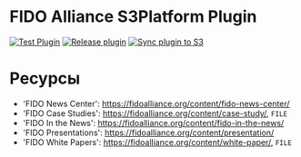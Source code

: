 # FIDO Alliance S3Platform Plugin

[![Test Plugin](https://github.com/S3-Platform-Inc/s3p-plugin-parser-fido/actions/workflows/plugin_test.yml/badge.svg)](https://github.com/S3-Platform-Inc/s3p-plugin-parser-fido/actions/workflows/plugin_test.yml)
[![Release plugin](https://github.com/S3-Platform-Inc/s3p-plugin-parser-fido/actions/workflows/build-release.yml/badge.svg)](https://github.com/S3-Platform-Inc/s3p-plugin-parser-fido/actions/workflows/build-release.yml)
[![Sync plugin to S3](https://github.com/S3-Platform-Inc/s3p-plugin-parser-fido/actions/workflows/sync-release.yml/badge.svg)](https://github.com/S3-Platform-Inc/s3p-plugin-parser-fido/actions/workflows/sync-release.yml)


# Ресурсы
- 'FIDO News Center': https://fidoalliance.org/content/fido-news-center/
- 'FIDO Case Studies': https://fidoalliance.org/content/case-study/, `FILE`
- 'FIDO In the News': https://fidoalliance.org/content/fido-in-the-news/
- 'FIDO Presentations': https://fidoalliance.org/content/presentation/
- 'FIDO White Papers': https://fidoalliance.org/content/white-paper/, `FILE`

